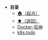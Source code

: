 * **目录**
  * [🏠（起点）](/README)
  * [⬆️（返回）](/study/运维/README)
  * [Docker-狂神](/study/运维/03-容器/Docker-狂神)
  * [k8s.todo](/study/运维/03-容器/k8s.todo)